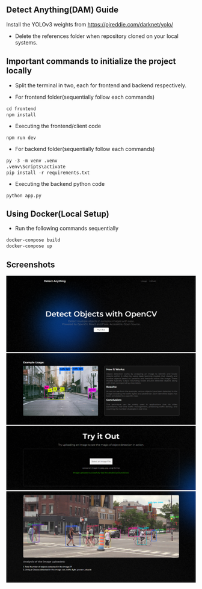 ## Detect Anything(DAM) Guide
Install the YOLOv3 weights from https://pjreddie.com/darknet/yolo/

- Delete the references folder when repository cloned on your local systems.

## Important commands to initialize the project locally

- Split the terminal in two, each for frontend and backend respectively.

- For frontend folder(sequentially follow each commands)
```
cd frontend
npm install
```

- Executing the frontend/client code
```
npm run dev
```

- For backend folder(sequentially follow each commands)
```
py -3 -m venv .venv
.venv\Scripts\activate
pip install -r requirements.txt
```

- Executing the backend python code
```
python app.py
```

## Using Docker(Local Setup)
- Run the following commands sequentially
```
docker-compose build
docker-compose up
```

## Screenshots

![App Screenshot](https://github.com/ayush9h/CISTUP-Web-Assignment/blob/main/references/Screenshot%202024-03-23%20171710.png)
![App Screenshot](https://github.com/ayush9h/CISTUP-Web-Assignment/blob/main/references/Screenshot%202024-03-23%20171719.png)
![App Screenshot](https://github.com/ayush9h/CISTUP-Web-Assignment/blob/main/references/Screenshot%202024-03-23%20171728.png)
![App Screenshot](https://github.com/ayush9h/CISTUP-Web-Assignment/blob/main/references/Screenshot%202024-03-23%20171740.png)

